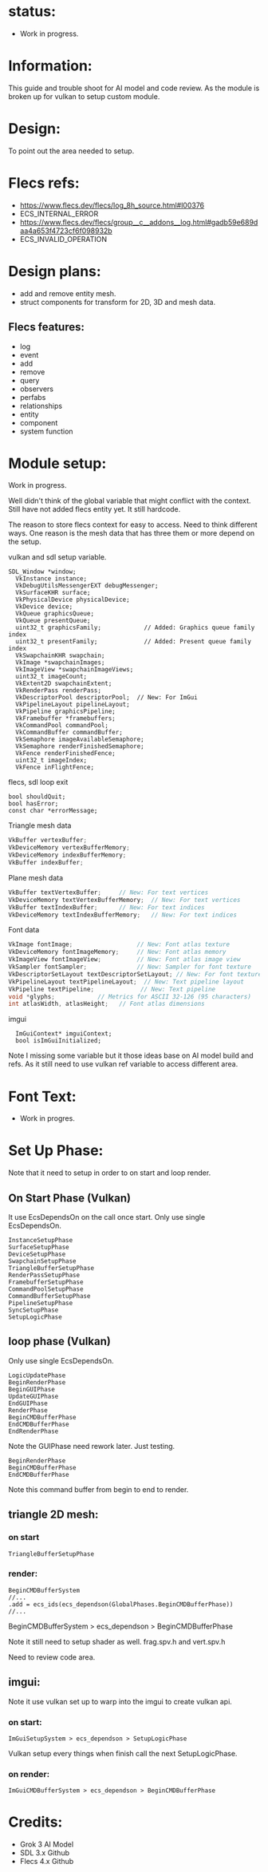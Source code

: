 # status:
 * Work in progress. 

# Information:
  This guide and trouble shoot for AI model and code review. As the module is broken up for vulkan to setup custom module.

# Design:
  To point out the area needed to setup.

# Flecs refs:
* https://www.flecs.dev/flecs/log_8h_source.html#l00376
 * ECS_INTERNAL_ERROR 
* https://www.flecs.dev/flecs/group__c__addons__log.html#gadb59e689daa4a653f4723cf6f098932b
 * ECS_INVALID_OPERATION 

# Design plans:
 * add and remove entity mesh.
 * struct components for transform for 2D, 3D and mesh data.

## Flecs features:
  * log
  * event
  * add
  * remove
  * query
  * observers
  * perfabs
  * relationships
  * entity
  * component 
  * system function

# Module setup:

Work in progress.

  Well didn't think of the global variable that might conflict with the context. Still have not added flecs entity yet. It still hardcode.

  The reason to store flecs context for easy to access. Need to think different ways. One reason is the mesh data that has three them or more depend on the setup.

vulkan and sdl setup variable.
```
SDL_Window *window;
  VkInstance instance;
  VkDebugUtilsMessengerEXT debugMessenger;
  VkSurfaceKHR surface;
  VkPhysicalDevice physicalDevice;
  VkDevice device;
  VkQueue graphicsQueue;
  VkQueue presentQueue;
  uint32_t graphicsFamily;            // Added: Graphics queue family index
  uint32_t presentFamily;             // Added: Present queue family index
  VkSwapchainKHR swapchain;
  VkImage *swapchainImages;
  VkImageView *swapchainImageViews;
  uint32_t imageCount;
  VkExtent2D swapchainExtent;
  VkRenderPass renderPass;
  VkDescriptorPool descriptorPool;  // New: For ImGui
  VkPipelineLayout pipelineLayout;
  VkPipeline graphicsPipeline;
  VkFramebuffer *framebuffers;
  VkCommandPool commandPool;
  VkCommandBuffer commandBuffer;
  VkSemaphore imageAvailableSemaphore;
  VkSemaphore renderFinishedSemaphore;
  VkFence renderFinishedFence;
  uint32_t imageIndex;
  VkFence inFlightFence;            
```
  flecs, sdl loop exit
```
bool shouldQuit;
bool hasError;
const char *errorMessage;
```

  Triangle mesh data
```c
VkBuffer vertexBuffer;
VkDeviceMemory vertexBufferMemory;
VkDeviceMemory indexBufferMemory;
VkBuffer indexBuffer;
```

  Plane mesh data
```c
VkBuffer textVertexBuffer;     // New: For text vertices
VkDeviceMemory textVertexBufferMemory;  // New: For text vertices
VkBuffer textIndexBuffer;      // New: For text indices
VkDeviceMemory textIndexBufferMemory;   // New: For text indices
```
Font data
```c
VkImage fontImage;                  // New: Font atlas texture
VkDeviceMemory fontImageMemory;     // New: Font atlas memory
VkImageView fontImageView;          // New: Font atlas image view
VkSampler fontSampler;              // New: Sampler for font texture
VkDescriptorSetLayout textDescriptorSetLayout; // New: For font texture binding
VkPipelineLayout textPipelineLayout;  // New: Text pipeline layout
VkPipeline textPipeline;             // New: Text pipeline
void *glyphs;            // Metrics for ASCII 32-126 (95 characters)
int atlasWidth, atlasHeight;   // Font atlas dimensions
```
imgui
```
  ImGuiContext* imguiContext;
  bool isImGuiInitialized;
```


Note I missing some variable but it those ideas base on AI model build and refs. As it still need to use vulkan ref variable to access different area.

# Font Text:
  * Work in progres.

#  Set Up Phase:
  Note that it need to setup in order to on start and loop render.

## On Start Phase (Vulkan)
  It use EcsDependsOn on the call once start. Only use single EcsDependsOn.
```
InstanceSetupPhase
SurfaceSetupPhase
DeviceSetupPhase
SwapchainSetupPhase
TriangleBufferSetupPhase
RenderPassSetupPhase
FramebufferSetupPhase
CommandPoolSetupPhase
CommandBufferSetupPhase
PipelineSetupPhase
SyncSetupPhase
SetupLogicPhase
```

## loop phase (Vulkan)
Only use single EcsDependsOn.
```
LogicUpdatePhase
BeginRenderPhase
BeginGUIPhase
UpdateGUIPhase
EndGUIPhase
RenderPhase
BeginCMDBufferPhase
EndCMDBufferPhase
EndRenderPhase
```
  Note the GUIPhase need rework later. Just testing.
```
BeginRenderPhase
BeginCMDBufferPhase
EndCMDBufferPhase
```
  Note this command buffer from begin to end to render.

## triangle 2D mesh:

### on start
```
TriangleBufferSetupPhase
```
### render:
```
BeginCMDBufferSystem
//...
.add = ecs_ids(ecs_dependson(GlobalPhases.BeginCMDBufferPhase))
//...
```
BeginCMDBufferSystem > ecs_dependson > BeginCMDBufferPhase

Note it still need to setup shader as well. frag.spv.h and vert.spv.h

Need to review code area.

## imgui:
  Note it use vulkan set up to warp into the imgui to create vulkan api.

### on start:
```
ImGuiSetupSystem > ecs_dependson > SetupLogicPhase
```
Vulkan setup every things when finish call the next SetupLogicPhase.

### on render:
```
ImGuiCMDBufferSystem > ecs_dependson > BeginCMDBufferPhase
```


# Credits:
 * Grok 3 AI Model
 * SDL 3.x Github
 * Flecs 4.x Github